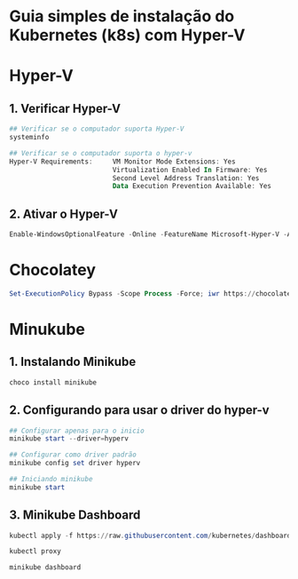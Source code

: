 # Guia simples de instalação do Kubernetes (k8s) com Hyper-V



# Hyper-V

## 1. Verificar Hyper-V

```powershell
## Verificar se o computador suporta Hyper-V
systeminfo

## Verificar se o computador suporta o hyper-v
Hyper-V Requirements:     VM Monitor Mode Extensions: Yes  
                          Virtualization Enabled In Firmware: Yes  
                          Second Level Address Translation: Yes  
                          Data Execution Prevention Available: Yes
```

## 2. Ativar o Hyper-V
```powershell
Enable-WindowsOptionalFeature -Online -FeatureName Microsoft-Hyper-V -All
```
# Chocolatey


```powershell
Set-ExecutionPolicy Bypass -Scope Process -Force; iwr https://chocolatey.org/install.ps1 -UseBasicParsing | iex
```

# Minukube
## 1. Instalando Minikube

```powershell
choco install minikube
```

## 2.  Configurando para usar o driver do hyper-v

```powershell
## Configurar apenas para o inicio  
minikube start --driver=hyperv

## Configurar como driver padrão  
minikube config set driver hyperv

## Iniciando minikube
minikube start
```

## 3. Minikube Dashboard

```powershell
kubectl apply -f https://raw.githubusercontent.com/kubernetes/dashboard/v2.0.0/aio/deploy/recommended.yaml

kubectl proxy

minikube dashboard
```